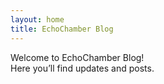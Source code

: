 ```yaml
---
layout: home
title: EchoChamber Blog
---
```


Welcome to EchoChamber Blog!  
Here you’ll find updates and posts.
